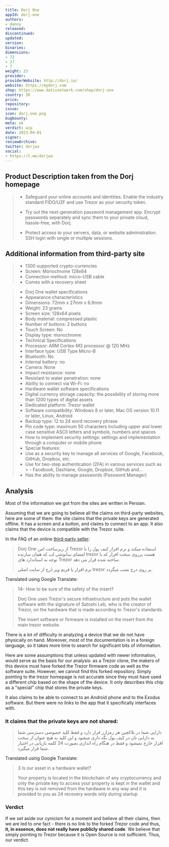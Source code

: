 ```yaml
---
title: Dorj One
appId: dorj.one
authors:
- danny
released: 
discontinued: 
updated: 
version: 
binaries: 
dimensions:
- 72
- 27
- 7 
weight: 23
provider: 
providerWebsite: http://dorj.io/
website: https://mydorj.com
shop: https://www.datisnetwork.com/shop/dorj-one
country: IR
price: 
repository: 
issue: 
icon: dorj.one.png
bugbounty: 
meta: ok
verdict: wip
date: 2023-04-01
signer: 
reviewArchive: 
twitter: dorjwa
social:
- https://t.me/dorjwa 
---
```


## Product Description taken from the Dorj homepage

> - Safeguard your online accounts and identities. Enable the industry standard FIDO/U2F and use Trezor as your security token.
>
> - Try out the next-generation password management app. Encrypt passwords separately and sync them to your private cloud, hassle-free, with Dorj.
> 
> - Protect access to your servers, data, or website administration. SSH login with single or multiple sessions.

## Additional information from third-party site 

> - 1300 supported crypto-currencies
> - Screen: Monochrome 128x64
> - Connection method: micro-USB cable
> - Comes with a recovery sheet 

> - Dorj One wallet specifications
> - Appearance characteristics
> - Dimensions: 72mm x 27mm x 6.9mm
> - Weight: 23 grams
> - Screen size: 128x64 pixels
> - Body material: compressed plastic
> - Number of buttons: 2 buttons
> - Touch Screen: No
> - Display type: monochrome
> - Technical Specifications
> - Processor: ARM Cortex-M3 processor @ 120 MHz
> - Interface type: USB Type Micro-B
> - Bluetooth: No
> - Internal battery: no
> - Camera: None
> - Impact resistance: none
> - Resistant to water penetration: none
> - Ability to connect via Wi-Fi: no
> - Hardware wallet software specifications
> - Digital currency storage capacity: the possibility of storing more than 1200 types of digital assets
> - Dedicated platform: Trezor wallet
> - Software compatibility: Windows 8 or later, Mac OS version 10.11 or later, Linux, Android
> - Backup type: 12 to 24 word recovery phrase
> - Pin code type: maximum 50 characters including upper and lower case sensitive ASCII letters and symbols, numbers and spaces
> - How to implement security settings: settings and implementation through a computer or mobile phone
> - Special features:
> - Use as a security key to manage all services of Google, Facebook, GitHub, Dropbox, etc.
> - Use for two-step authentication (2FA) in various services such as > - Facebook, Dashlane, Google, Dropbox, GitHub and...
> - Has the ability to manage passwords (Password Manager)

## Analysis 

Most of the information we got from the sites are written in Persian. 

Assuming that we are going to believe all the claims on third-party websites, here are some of them: the site claims that the private keys are generated offline. It has a screen and a button, and claims to connect to an app. It also claims that the device is compatible with the Trezor suite. 

In the FAQ of an online [third-party seller](https://www.datisnetwork.com/shop/dorj-one#):

> Dorj One از زیرساخت امن Trezor استفاده میکند و نرم افزار کیف پول را با امضای ساتوشی لب که همان سازنده trezor هست برروی سخت افزار که با توجه به استاندارد های Trezor ساخته شده قرار می دهد.
>
>نرم افزار یا فریم ویر دُرج از سایت اصلی trezor بر روی درج نصب میگردد.

Translated using Google Translate:

> 14- How to be sure of the safety of the insert?
>
> Dorj One uses Trezor's secure infrastructure and puts the wallet software with the signature of Satoshi Leb, who is the creator of Trezor, on the hardware that is made according to Trezor's standards.
>
> The insert software or firmware is installed on the insert from the main trezor website.

There is a lot of difficulty in analyzing a device that we do not have physically on hand. Moreover, most of the documentation is in a foreign language, so it takes more time to search for significant bits of information. 

Here are some assumptions that unless updated with newer information, would serve as the basis for our analysis: as a Trezor clone, the makers of this device must have forked the Trezor firmware code as well as the software suite. However, we cannot find this forked repository. Simply pointing to the trezor homepage is not accurate since they must have used a different chip based on the shape of the device. It only describes this chip as a "special" chip that stores the private keys. 

It also claims to be able to connect to an Android phone and to the Exodus software. But there were no links to the app that it specifically interfaces with. 

### It claims that the private keys are not shared:

> دارایی شما در بلاکچین هر رمزارز قرار دارد و فقط کلید خصوصی دسترسی شما به دارایی تان در کیف پول نگه داری میشود و این کلید به هیج عنوان از سخت افزار خارج نمیشود و فقط در هنگام راه اندازی بصورت 24 کلمه بازیابی در اختیار شما قرار میگیرد.

Translated using Google Translate: 

> 3 Is our asset in a hardware wallet?
>
> Your property is located in the blockchain of any cryptocurrency and only the private key to access your property is kept in the wallet and this key is not removed from the hardware in any way and it is provided to you as 24 recovery words only during startup

### Verdict 

If we set aside our cynicism for a moment and believe all their claims, then we are led to one fact - there is no link to the forked Trezor code and thus, **it, in essence, does not really have publicly shared code**. We believe that simply pointing to Trezor because it is Open Source is not sufficient. Thus, our verdict.



